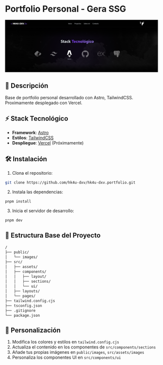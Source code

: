 # Portfolio Personal - Gera SSG

![Banner del Proyecto](./public/preview.png)

## 🚀 Descripción

Base de portfolio personal desarrollado con Astro, TailwindCSS. Proximamente desplegado con Vercel.

## ⚡ Stack Tecnológico

- **Framework**: [Astro](https://astro.build)
- **Estilos**: [TailwindCSS](https://tailwindcss.com)
- **Despliegue**: [Vercel](https://vercel.com) (Próximamente)

## 🛠️ Instalación

1. Clona el repositorio:

```bash
git clone https://github.com/hk4u-dxv/hk4u-dxv.portfolio.git
```

2. Instala las dependencias:

```bash
pnpm install
```

3. Inicia el servidor de desarrollo:

```bash
pnpm dev
```

## 📁 Estructura Base del Proyecto

```
/
├── public/
│   └── images/
├── src/
│   ├── assets/
│   ├── components/
│   │   ├── layout/
│   │   ├── sections/
│   │   └── ui/
│   ├── layouts/
│   └── pages/
├── tailwind.config.cjs
├── tsconfig.json
├── .gitignore
└── package.json
```

## 🎨 Personalización

1. Modifica los colores y estilos en `tailwind.config.cjs`
2. Actualiza el contenido en los componentes de `src/components/sections`
3. Añade tus propias imágenes en `public/images`, `src/assets/images`
4. Personaliza los componentes UI en `src/components/ui`

